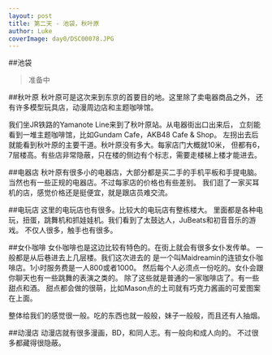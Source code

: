 ```yaml
---
layout: post
title: 第二天 - 池袋，秋叶原
author: Luke
coverImage: day0/DSC00078.JPG
---
```


##池袋

> 准备中

##秋叶原
秋叶原可是这次来到东京的首要目的地。这里除了卖电器商品之外，
还有许多模型玩具店，动漫周边店和主题咖啡馆。

我们坐JR铁路的Yamanote Line来到了秋叶原站。从电器街出口出来后，
立刻能看到一堆主题咖啡馆，比如Gundam Cafe，AKB48 Cafe & Shop。
左拐出去后就能看到秋叶原的主要干道。秋叶原没有多大。每家店门大概就10米，
但都有6，7层楼高。有些店非常隐蔽，只在楼的侧边有个标志，需要走楼梯上楼才能进去。

##电器店
秋叶原有很多小的电器店，大部分都是买二手的手机平板和手提电脑。
当然也有一些正规的电器店。不过每家店的价格也有些差别。
我们逛了一家买耳机的店，感觉价格还是挺便宜，就是跟店员难交流。

##电玩店
这里的电玩店也有很多。比较大的电玩店有整栋楼大。
里面都是各种电玩，扭蛋，跳舞机和抓娃娃机。我们看到了太鼓达人，JuBeats和初音音乐的游戏。
不仅人很多，触手也有很多。

##女仆咖啡
女仆咖啡也是这边比较有特色的。在街上就会有很多女仆发传单。
一般都是从后巷进去上几层楼。我们这次进去的
是一个叫Maidreamin的连锁女仆咖啡店。1小时服务费是一人800或者1000。
然后每个人必须点一份吃的。女仆会跟你聊天也有一些跳舞的表演之类的。
除了这些就是普通的一家咖啡店了。有一些甜点和酒。
甜点都会做的很萌，比如Mason点的土司就有巧克力酱画的可爱图案在上面。

整体给我们的感觉很一般。吃的东西也就一般般，妹子一般般，而且还有人抽烟。

##动漫店
动漫店就有很多漫画，BD，和同人志。有一般向和成人向的。
不过很多都藏得很隐蔽。